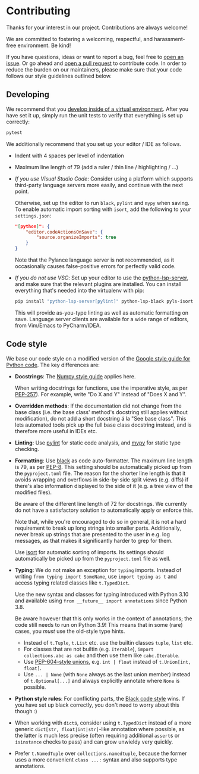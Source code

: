 <!--
 ~ Copyright DB InfraGO AG and contributors
 ~ SPDX-License-Identifier: Apache-2.0
 -->

# Contributing

Thanks for your interest in our project. Contributions are always welcome!

We are committed to fostering a welcoming, respectful, and harassment-free
environment. Be kind!

If you have questions, ideas or want to report a bug, feel free to [open an
issue]. Or go ahead and [open a pull request] to contribute code. In order to
reduce the burden on our maintainers, please make sure that your code follows
our style guidelines outlined below.

<!-- prettier-ignore -->
[open an issue]:
  https://github.com/DSD-DBS/polarion-rest-api-client/issues
[open a pull request]:
  https://github.com/DSD-DBS/polarion-rest-api-client/pulls

## Developing

We recommend that you
[develop inside of a virtual environment](README.md#installation). After you
have set it up, simply run the unit tests to verify that everything is set up
correctly:

```zsh
pytest
```

We additionally recommend that you set up your editor / IDE as follows.

- Indent with 4 spaces per level of indentation

- Maximum line length of 79 (add a ruler / thin line / highlighting / ...)

- _If you use Visual Studio Code_: Consider using a platform which supports
  third-party language servers more easily, and continue with the next point.

  Otherwise, set up the editor to run `black`, `pylint` and `mypy` when saving.
  To enable automatic import sorting with `isort`, add the following to your
  `settings.json`:

  ```json
  "[python]": {
      "editor.codeActionsOnSave": {
          "source.organizeImports": true
      }
  }
  ```

  Note that the Pylance language server is not recommended, as it occasionally
  causes false-positive errors for perfectly valid code.

- _If you do not use VSC_: Set up your editor to use the [python-lsp-server],
  and make sure that the relevant plugins are installed. You can install
  everything that's needed into the virtualenv with pip:

  [python-lsp-server]: https://github.com/python-lsp/python-lsp-server

  ```zsh
  pip install "python-lsp-server[pylint]" python-lsp-black pyls-isort pylsp-mypy
  ```

  This will provide as-you-type linting as well as automatic formatting on
  save. Language server clients are available for a wide range of editors, from
  Vim/Emacs to PyCharm/IDEA.

## Code style

We base our code style on a modified version of the
[Google style guide for Python code](https://google.github.io/styleguide/pyguide.html).
The key differences are:

- **Docstrings**: The [Numpy style guide] applies here.

  [numpy style guide]:
    https://numpydoc.readthedocs.io/en/latest/format.html#docstring-standard

  When writing docstrings for functions, use the imperative style, as per
  [PEP-257]). For example, write "Do X and Y" instead of "Does X and Y".

  [pep-257]: https://peps.python.org/pep-0257/

- **Overridden methods**: If the documentation did not change from the base
  class (i.e. the base class' method's docstring still applies without
  modification), do not add a short docstring á la "See base class". This lets
  automated tools pick up the full base class docstring instead, and is
  therefore more useful in IDEs etc.

- **Linting**: Use [pylint] for static code analysis, and [mypy] for static
  type checking.

  [pylint]: https://github.com/PyCQA/pylint
  [mypy]: https://github.com/python/mypy

- **Formatting**: Use [black] as code auto-formatter. The maximum line length
  is 79, as per [PEP-8]. This setting should be automatically picked up from
  the `pyproject.toml` file. The reason for the shorter line length is that it
  avoids wrapping and overflows in side-by-side split views (e.g. diffs) if
  there's also information displayed to the side of it (e.g. a tree view of the
  modified files).

  [black]: https://github.com/psf/black
  [pep-8]: https://www.python.org/dev/peps/pep-0008/

  Be aware of the different line length of 72 for docstrings. We currently do
  not have a satisfactory solution to automatically apply or enforce this.

  Note that, while you're encouraged to do so in general, it is not a hard
  requirement to break up long strings into smaller parts. Additionally, never
  break up strings that are presented to the user in e.g. log messages, as that
  makes it significantly harder to grep for them.

  Use [isort] for automatic sorting of imports. Its settings should
  automatically be picked up from the `pyproject.toml` file as well.

  [isort]: https://github.com/PyCQA/isort

- **Typing**: We do not make an exception for `typing` imports. Instead of
  writing `from typing import SomeName`, use `import typing as t` and access
  typing related classes like `t.TypedDict`.

  <!-- prettier-ignore -->

  Use the new syntax and classes for typing introduced with Python 3.10 and available using
  `from __future__ import annotations` since Python 3.8.

  Be aware however that this only works in the context of annotations; the code
  still needs to run on Python 3.9! This means that in some (rare) cases, you _must_ use the
  old-style type hints.

  - Instead of `t.Tuple`, `t.List` etc. use the builtin classes `tuple`, `list`
    etc.
  - For classes that are not builtin (e.g. `Iterable`),
    `import collections.abc as cabc` and then use them like `cabc.Iterable`.
  - Use [PEP-604-style unions], e.g. `int | float` instead of
    `t.Union[int, float]`.
  - Use `... | None` (with `None` always as the last union member) instead of
    `t.Optional[...]` and always explicitly annotate where `None` is possible.

  [pep-604-style unions]: https://www.python.org/dev/peps/pep-0604/

- **Python style rules**: For conflicting parts, the [Black code style] wins.
  If you have set up black correctly, you don't need to worry about this though
  :)

  [black code style]:
    https://black.readthedocs.io/en/stable/the_black_code_style/current_style.html

- When working with `dict`s, consider using `t.TypedDict` instead of a more
  generic `dict[str, float|int|str]`-like annotation where possible, as the
  latter is much less precise (often requiring additional `assert`s or
  `isinstance` checks to pass) and can grow unwieldy very quickly.

- Prefer `t.NamedTuple` over `collections.namedtuple`, because the former uses
  a more convenient `class ...:` syntax and also supports type annotations.
